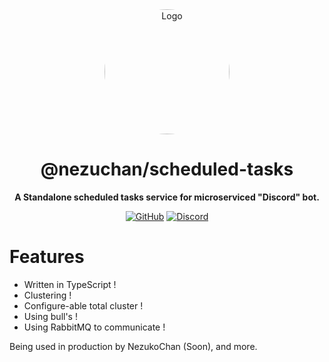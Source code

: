 <div align="center">

<img src="https://i.kagchi.my.id/nezuko.png" alt="Logo" width="200px" height="200px" style="border-radius:50%"/>

# @nezuchan/scheduled-tasks

**A Standalone scheduled tasks service for microserviced "Discord" bot.**

[![GitHub](https://img.shields.io/github/license/nezuchan/cordis-brokers)](https://github.com/nezuchan/cordis-brokers/blob/main/LICENSE)
[![Discord](https://discordapp.com/api/guilds/785715968608567297/embed.png)](https://nezu.my.id)

</div>

# Features
- Written in TypeScript !
- Clustering !
- Configure-able total cluster !
- Using bull's !
- Using RabbitMQ to communicate !

Being used in production by NezukoChan (Soon), and more.